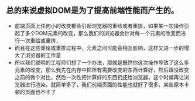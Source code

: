 ## 总的来说虚拟DOM是为了提高前端性能而产生的。

-   前端页面上任何小的改变都会引起浏览器的重绘或者重排，如果某一次操作引起了多个DOM元素的改变，那么我们的浏览器会针对每一个元素的改变而进行一次重绘或重排，
-   而且在这些重绘或重排过程中，元素之间可能会相互影响，这样又进一步的增大了浏览器的工作量
-   所以我们聪明的工程师们想了一个办法，那就是既然你这次操作导致了这么多元素的改变，那么我先在内存中把所有需要改变的东西计算好，然后跟没改变之前的做个对比，然后一次性把计算好的东西扔还给浏览器，这个时候再让浏览器进行渲染，就简单多了，我们前端页面的性能也就好了很多，某些原本卡顿的页面也不卡了
